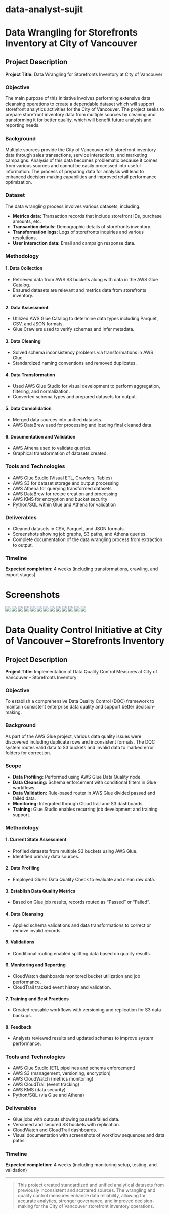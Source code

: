 # data-analyst-sujit
# Data Wrangling for Storefronts Inventory at City of Vancouver

## Project Description
**Project Title:** Data Wrangling for Storefronts Inventory at City of Vancouver

### Objective
The main purpose of this initiative involves performing extensive data cleansing operations to create a dependable dataset which will support storefront analytics activities for the City of Vancouver. The project seeks to prepare storefront inventory data from multiple sources by cleaning and transforming it for better quality, which will benefit future analysis and reporting needs.

### Background
Multiple sources provide the City of Vancouver with storefront inventory data through sales transactions, service interactions, and marketing campaigns. Analysis of this data becomes problematic because it comes from various sources and cannot be easily processed into useful information. The process of preparing data for analysis will lead to enhanced decision-making capabilities and improved retail performance optimization.

### Dataset
The data wrangling process involves various datasets, including:
- **Metrics data:** Transaction records that include storefront IDs, purchase amounts, etc.
- **Transaction details:** Demographic details of storefronts inventory.
- **Transformation logs:** Logs of storefronts inquiries and various resolutions.
- **User interaction data:** Email and campaign response data.

### Methodology

#### 1. Data Collection
- Retrieved data from AWS S3 buckets along with data in the AWS Glue Catalog.
- Ensured datasets are relevant and metrics data from storefronts inventory.

#### 2. Data Assessment
- Utilized AWS Glue Catalog to determine data types including Parquet, CSV, and JSON formats.
- Glue Crawlers used to verify schemas and infer metadata.

#### 3. Data Cleaning
- Solved schema inconsistency problems via transformations in AWS Glue.
- Standardized naming conventions and removed duplicates.

#### 4. Data Transformation
- Used AWS Glue Studio for visual development to perform aggregation, filtering, and normalization.
- Converted schema types and prepared datasets for output.

#### 5. Data Consolidation
- Merged data sources into unified datasets.
- AWS DataBrew used for processing and loading final cleaned data.

#### 6. Documentation and Validation
- AWS Athena used to validate queries.
- Graphical transformation of datasets created.

### Tools and Technologies
- AWS Glue Studio (Visual ETL, Crawlers, Tables)
- AWS S3 for dataset storage and output processing
- AWS Athena for querying transformed datasets
- AWS DataBrew for recipe creation and processing
- AWS KMS for encryption and bucket security
- Python/SQL within Glue and Athena for validation

### Deliverables
- Cleaned datasets in CSV, Parquet, and JSON formats.
- Screenshots showing job graphs, S3 paths, and Athena queries.
- Complete documentation of the data wrangling process from extraction to output.

### Timeline
**Expected completion:** 4 weeks (including transformations, crawling, and export stages)

# Screenshots
<img src="Screenshot 01.png">
<img src="Screenshot 02.png">
<img src="Screenshot 03.png">
<img src="Screenshot 04.png">
<img src="Screenshot 05.png">
<img src="Screenshot 06.png">
<img src="Screenshot 07.png">
<img src="Screenshot 08.png">
<img src="Screenshot 09.png">
<img src="Screenshot 10.png">
<img src="Screenshot 11.png">
<img src="Screenshot 12.png">
<img src="Screenshot 13.png">

# Data Quality Control Initiative at City of Vancouver – Storefronts Inventory

## Project Description
**Project Title:** Implementation of Data Quality Control Measures at City of Vancouver – Storefronts Inventory

### Objective
To establish a comprehensive Data Quality Control (DQC) framework to maintain consistent enterprise data quality and support better decision-making.

### Background
As part of the AWS Glue project, various data quality issues were discovered including duplicate rows and inconsistent formats. The DQC system routes valid data to S3 buckets and invalid data to marked error folders for correction.

### Scope
- **Data Profiling:** Performed using AWS Glue Data Quality node.
- **Data Cleansing:** Schema enforcement with conditional filters in Glue workflows.
- **Data Validation:** Rule-based router in AWS Glue divided passed and failed data.
- **Monitoring:** Integrated through CloudTrail and S3 dashboards.
- **Training:** Glue Studio enables recurring job development and training support.

### Methodology

#### 1. Current State Assessment
- Profiled datasets from multiple S3 buckets using AWS Glue.
- Identified primary data sources.

#### 2. Data Profiling
- Employed Glue’s Data Quality Check to evaluate and clean raw data.

#### 3. Establish Data Quality Metrics
- Based on Glue job results, records routed as “Passed” or “Failed”.

#### 4. Data Cleansing
- Applied schema validations and data transformations to correct or remove invalid records.

#### 5. Validations
- Conditional routing enabled splitting data based on quality results.

#### 6. Monitoring and Reporting
- CloudWatch dashboards monitored bucket utilization and job performance.
- CloudTrail tracked event history and validation.

#### 7. Training and Best Practices
- Created reusable workflows with versioning and replication for S3 data backups.

#### 8. Feedback
- Analysts reviewed results and updated schemas to improve system performance.

### Tools and Technologies
- AWS Glue Studio (ETL pipelines and schema enforcement)
- AWS S3 (management, versioning, encryption)
- AWS CloudWatch (metrics monitoring)
- AWS CloudTrail (event tracking)
- AWS KMS (data security)
- Python/SQL (via Glue and Athena)

### Deliverables
- Glue jobs with outputs showing passed/failed data.
- Versioned and secured S3 buckets with replication.
- CloudWatch and CloudTrail dashboards.
- Visual documentation with screenshots of workflow sequences and data paths.

### Timeline
**Expected completion:** 4 weeks (including monitoring setup, testing, and validation)

---

> This project created standardized and unified analytical datasets from previously inconsistent and scattered sources. The wrangling and quality control measures enhance data reliability, allowing for accurate analytics, stronger governance, and improved decision-making for the City of Vancouver storefront inventory operations.
 



